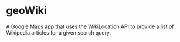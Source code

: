 geoWiki
=======

A Google Maps app that uses the WikiLocation API to provide a list of Wikipedia articles for a given search query.